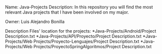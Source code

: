 Name: Java-Projects
Description:
	In this repository you will find the most relevant Java projects that I have been involved on my major.

Owner: Luis Alejandro Bonilla

Description Files' location for the projects:
	*Java-Projects/Android/Project Description.txt
	*Java-Projects/API/Proyecto/Project Description.txt
	*Java-Projects/Web Projects/Proyecto-Lenguajes/Project Description.txt
	*Java-Projects/Web Projects/ProyectoSpringAlgoritmos/Project Description.txt
